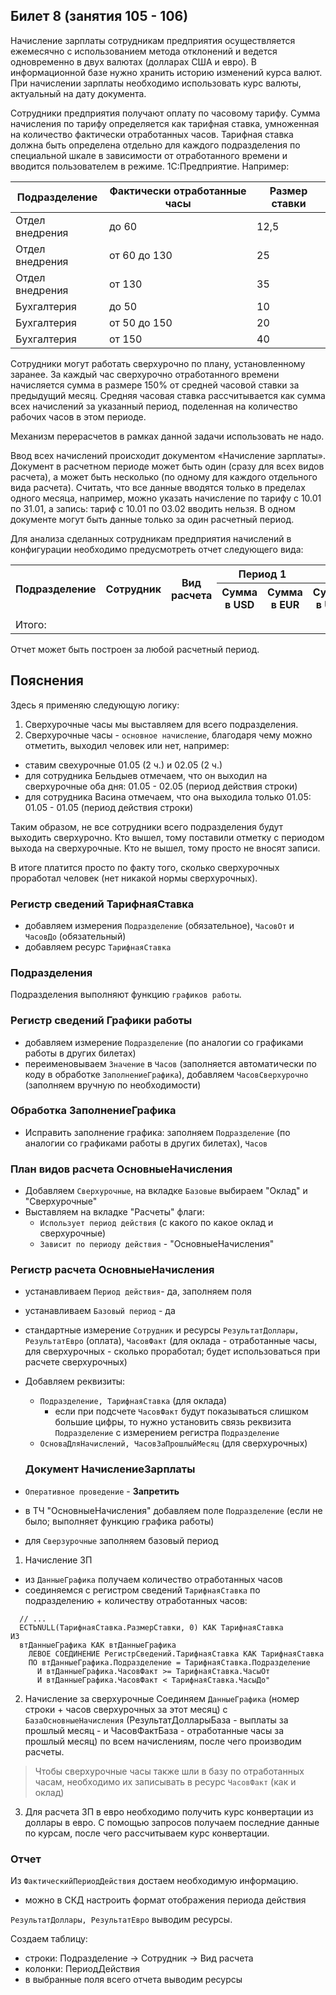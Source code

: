## Билет 8 (занятия 105 - 106)


Начисление зарплаты сотрудникам предприятия осуществляется ежемесячно с использованием метода отклонений и ведется одновременно в двух валютах (долларах США и евро). В информационной базе нужно хранить историю изменений курса валют. При начислении зарплаты необходимо использовать курс валюты, актуальный на дату документа.

Сотрудники предприятия получают оплату по часовому тарифу. Сумма начисления по тарифу определяется как тарифная ставка, умноженная на количество фактически отработанных часов. Тарифная ставка должна быть определена отдельно для каждого подразделения по специальной шкале в зависимости от отработанного времени и вводится пользователем в режиме. 1С:Предприятие. Например:

|Подразделение      |Фактически отработанные часы   |Размер ставки  |
|-------------------|-------------------------------|---------------|
|Отдел внедрения 	|до 60          	            |12,5           |
|Отдел внедрения    |от 60 до 130	                |25             |
|Отдел внедрения    |от 130 	                    |35             |
|Бухгалтерия        |до 50	                        |10             |
|Бухгалтерия    	|от 50 до 150	                |20             |
|Бухгалтерия    	|от 150	                        |40             |

Сотрудники могут работать сверхурочно по плану, установленному заранее. За каждый час сверхурочно отработанного времени начисляется сумма в размере 150% от средней часовой ставки за предыдущий месяц. Средняя часовая ставка рассчитывается как сумма всех начислений за указанный период, поделенная на количество рабочих часов в этом периоде.

Механизм перерасчетов в рамках данной задачи использовать не надо.

Ввод всех начислений происходит документом «Начисление зарплаты». Документ в расчетном периоде может быть один (сразу для всех видов расчета), а может быть несколько (по одному для каждого отдельного вида расчета). Считать, что все данные вводятся только в пределах одного месяца, например, можно указать начисление по тарифу с 10.01 по 31.01, а запись: тариф с 10.01 по 03.02 вводить нельзя. В одном документе могут быть данные только за один расчетный период.

Для анализа сделанных сотрудникам предприятия начислений в конфигурации необходимо предусмотреть отчет следующего вида:

<table>
  <tr>
    <th rowspan="2">Подразделение</th>
    <th rowspan="2">Сотрудник</th>
    <th rowspan="2">Вид расчета</th>
    <th colspan="2">Период 1</th>
    <th colspan="2">Период 2</th>
    <th colspan="2">...</th>
  </tr>
  <tr>
    <th>Сумма в USD</th>
    <th>Сумма в EUR</th>
    <th>Сумма в USD</th>
    <th>Сумма в EUR</th>
    <th>...</th>
  </tr>
  <tr>
    <td></td>
    <td></td>
    <td></td>
    <td></td>
    <td></td>
    <td></td>
    <td></td>
    <td></td>
  </tr>
  <tr>
    <td>Итого: </td>
    <td></td>
    <td></td>
    <td></td>
    <td></td>
    <td></td>
    <td></td>
    <td></td>
  </tr>
</table>

Отчет может быть построен за любой расчетный период.


## Пояснения

Здесь я применяю следующую логику:
1. Сверхурочные часы мы выставляем для всего подразделения.
2. Сверхурочные часы - `основное начисление`, благодаря чему можно отметить, выходил человек или нет, например:
  - ставим свехурочные 01.05 (2 ч.) и 02.05 (2 ч.)
  - для сотрудника Бельдыев отмечаем, что он выходил на сверхурочные оба дня: 01.05 - 02.05 (период действия строки)
  - для сотрудника Васина отмечаем, что она выходила только 01.05: 01.05 - 01.05 (период действия строки)

Таким образом, не все сотрудники всего подразделения будут выходить сверхурочно. Кто вышел, тому поставили отметку с периодом выхода на сверхурочные. Кто не вышел, тому просто не вносят записи.

В итоге платится просто по факту того, сколько сверхурочных проработал человек (нет никакой нормы сверхурочных).


### Регистр сведений **ТарифнаяСтавка**
- добавляем измерения `Подразделение` (обязательное), `ЧасовОт` и `ЧасовДо` (обязательный)
- добавляем ресурс `ТарифнаяСтавка`

### Подразделения

Подразделения выполняют функцию `графиков работы`.


### Регистр сведений **Графики работы**

- добавляем измерение `Подразделение` (по аналогии со графиками работы в других билетах)
- переименовываем `Значение` в `Часов` (заполняется автоматически по коду в обработке `ЗаполнениеГрафика`), добавляем `ЧасовСверхурочно` (заполняем вручную по необходимости)


### Обработка **ЗаполнениеГрафика**

- Исправить заполнение графика: заполняем `Подразделение` (по аналогии со графиками работы в других билетах), `Часов` 


### План видов расчета **ОсновныеНачисления**

- Добавляем `Сверхурочные`, на вкладке `Базовые` выбираем "Оклад" и "Сверхурочные"
- Выставляем на вкладке "Расчеты" флаги:
	- `Использует период действия` (с какого по какое оклад и сверхурочные)
	- `Зависит по периоду действия` - "ОсновныеНачисления"


### Регистр расчета **ОсновныеНачисления**

- устанавливаем `Период действия`- да, заполняем поля
- устанавливаем `Базовый период` - да
- стандартные измерение `Сотрудник` и ресурсы `РезультатДоллары, РезультатЕвро` (оплата), `ЧасовФакт` (для оклада - отработанные часы, для сверхурочных - сколько проработал; будет использоваться при расчете сверхурочных)
- Добавляем реквизиты:
	- `Подразделение, ТарифнаяСтавка` (для оклада)
		- если при подсчете `ЧасовФакт` будут показываться слишком большие цифры, то нужно установить связь реквизита `Подразделение` с измерением регистра `Подразделение`
	- `ОсноваДляНачислений, ЧасовЗаПрошлыйМесяц` (для сверхурочных)


  ### Документ **НачислениеЗарплаты**

- `Оперативное проведение` - **Запретить**
- в ТЧ "ОсновныеНачисления" добавляем поле `Подразделение` (если не было; выполняет функцию графика работы)
- для `Сверзурочные` заполняем базовый период

1. Начисление ЗП
- из `ДанныеГрафика` получаем количество отработанных часов
- соединяемся с регистром сведений `ТарифнаяСтавка` по подразделению + количеству отработанных часов:
```1c
  // ...
  ЕСТЬNULL(ТарифнаяСтавка.РазмерСтавки, 0) КАК ТарифнаяСтавка
ИЗ
  втДанныеГрафика КАК втДанныеГрафика
    ЛЕВОЕ СОЕДИНЕНИЕ РегистрСведений.ТарифнаяСтавка КАК ТарифнаяСтавка
    ПО втДанныеГрафика.Подразделение = ТарифнаяСтавка.Подразделение
      И втДанныеГрафика.ЧасовФакт >= ТарифнаяСтавка.ЧасыОт
      И втДанныеГрафика.ЧасовФакт < ТарифнаяСтавка.ЧасыДо"
```

2. Начисление за сверхурочные
Соединяем `ДанныеГрафика` (номер строки + часов сверхурочных за этот месяц) с `БазаОсновныеНачисления` (РезультатДолларыБаза - выплаты за прошлый месяц - и ЧасовФактБаза - отработанные часы за прошлый месяц) по всем начислениям, после чего производим расчеты.

> Чтобы сверхурочные часы также шли в базу по отработанных часам, необходимо их записывать в ресурс `ЧасовФакт` (как и оклад)

3. Для расчета ЗП в евро необходимо получить курс конвертации из доллары в евро. С помощью запросов получаем последние данные по курсам, после чего рассчитываем курс конвертации.



### Отчет

Из `ФактическийПериодДействия` достаем необходимую информацию.
- можно в СКД настроить формат отображения периода действия

`РезультатДоллары, РезультатЕвро` выводим ресурсы.

Создаем таблицу:
- строки: Подразделение -> Сотрудник -> Вид расчета
- колонки: ПериодДействия
- в выбранные поля всего отчета выводим ресурсы



